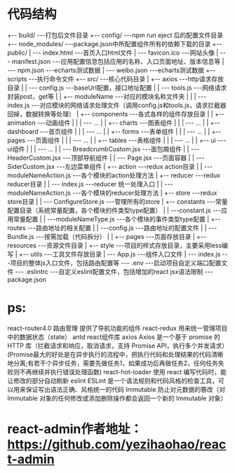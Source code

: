 # 代码结构

+-- build/                                  ---打包后文件目录
+-- config/                                 ---npm run eject 后的配置文件目录
+-- node_modules/                           ---package.json中所配置组件所有的依赖下载的目录
+-- public/
|   --- index.html							---首页入口html文件
|   --- favicon.ico                         ---网站头像
|   --- manifest.json                       ---应用配置信息包括应用的名称、入口页面地址、版本信息等
|   --- npm.json							---echarts测试数据
|   --- weibo.json							---echarts测试数据
+-- scripts                                 ---执行命令文件
+-- src/                                    ---核心代码目录
|   +-- axios                               ---http请求存放目录
|   |    --- config.js                      ---baseUrl配置，接口地址配置
|   |    --- tools.js                       ---网络请求封装post，get等
|   |    +-- moduleName                     ---对应的模块名称文件夹
|   |    |   --- index.js                   ---对应模块的网络请求处理文件（调用config.js和tools.js，请求拦截器回掉，数据转换等处理）
|   +-- components                          ---各式各样的组件存放目录
|   |    +-- animation                      ---动画组件
|   |    |    --- ...
|   |    +-- charts                         ---图表组件
|   |    |    --- ...
|   |    +-- dashboard                      ---首页组件
|   |    |    --- ...
|   |    +-- forms                          ---表单组件
|   |    |    --- ...
|   |    +-- pages                          ---页面组件
|   |    |    --- ...
|   |    +-- tables                         ---表格组件
|   |    |    --- ...
|   |    +-- ui                             ---ui组件
|   |    |    --- ...
|   |    --- BreadcrumbCustom.jsx           ---面包屑组件
|   |    --- HeaderCustom.jsx               ---顶部导航组件
|   |    --- Page.jsx                       ---页面容器
|   |    --- SiderCustom.jsx                ---左边菜单组件
|   +-- action                              ---redux action目录
|   |    --- moduleNameAction.js            ---各个模块的action处理方法
|   +-- reducer                             ---redux reducer目录
|   |    --- index.js                       ---reducer 统一处理入口
|   |    --- moduleNameAction.js            ---各个模块的reducer处理方法
|   +-- store                               ---redux store目录
|   |    --- ConfigureStore.js              ---管理所有的store
|   +-- constants                           ---常量配置目录（系统常量配置，各个模块的件类型type配置）
|   |    ---constant.js                     ---应用常量配置
|   |    ---moduleNameType.js               ---各个模块的事件类型type配置
|   +-- routes                              ---路由地址的相关配置
|   |    ---config.js                       ---路由地址的配置文件
|   |    ---Bundle.js                       ---按需加载（代码拆分）
|   |    +-- pages                          ---页面存放目录
|   +-- resources                           ---资源文件目录
|   +-- style                               ---项目的样式存放目录，主要采用less编写
|   +-- utils                               ---工具文件存放目录
|   --- App.js                              ---组件入口文件
|   --- index.js                            ---项目的整体js入口文件，包括路由配置等
--- .env                                    ---启动项目自定义端口配置文件
--- .eslintrc                               ---自定义eslint配置文件，包括增加的react jsx语法限制
--- package.json

# ps:
react-router4.0  路由管理 提供了导航功能的组件
react-redux  用来统一管理项目中的数据状态（state）
antd   react组件库
axios  Axios 是一个基于 promise 的 HTTP 库（拦截请求和响应，取消请求，支持 Promise API，执行多个并发请求）
       (Promise最大的好处是在异步执行的流程中，把执行代码和处理结果的代码清晰地分离;有若干个异步任务，需要先做任务1，如果成功后再做任务2，任何任务失败则不再继续并执行错误处理函数)
react-hot-loader  使用 react 编写代码时，能让修改的部分自动刷新
eslint ESLint 是一个语法规则和代码风格的检查工具，可以用来保证写出语法正确、风格统一的代码
Immutable 防止对元数据的篡改（对 Immutable 对象的任何修改或添加删除操作都会返回一个新的 Immutable 对象）

# react-admin作者地址：https://github.com/yezihaohao/react-admin
